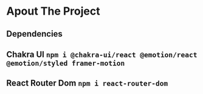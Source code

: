# Apout The Project
##  Dependencies



## Chakra UI `npm i @chakra-ui/react @emotion/react @emotion/styled framer-motion`

## React Router Dom `npm i react-router-dom`
```

